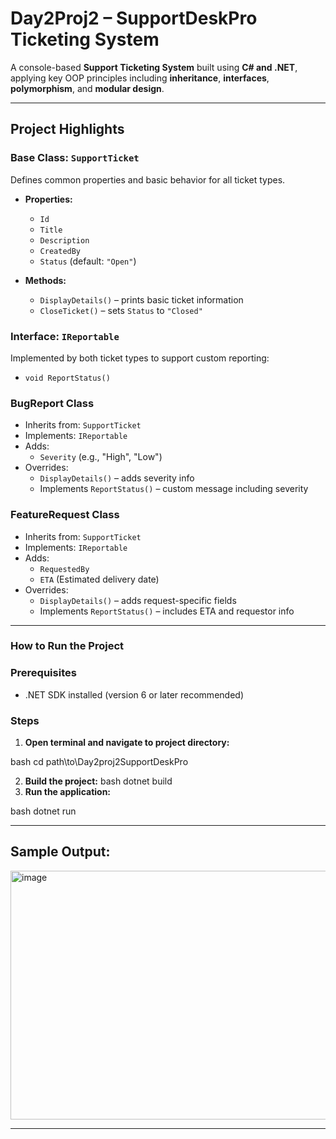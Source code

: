 # Day2Proj2 – SupportDeskPro Ticketing System

A console-based **Support Ticketing System** built using **C# and .NET**, applying key OOP principles including **inheritance**, **interfaces**, **polymorphism**, and **modular design**.

---

##  Project Highlights

###  Base Class: `SupportTicket`

Defines common properties and basic behavior for all ticket types.

- **Properties:**
  - `Id`
  - `Title`
  - `Description`
  - `CreatedBy`
  - `Status` (default: `"Open"`)

- **Methods:**
  - `DisplayDetails()` – prints basic ticket information
  - `CloseTicket()` – sets `Status` to `"Closed"`


### Interface: `IReportable`

Implemented by both ticket types to support custom reporting:

- `void ReportStatus()`


### BugReport Class
- Inherits from: `SupportTicket`
- Implements: `IReportable`
- Adds:
  - `Severity` (e.g., "High", "Low")
- Overrides:
  - `DisplayDetails()` – adds severity info
  - Implements `ReportStatus()` – custom message including severity

###  FeatureRequest Class
- Inherits from: `SupportTicket`
- Implements: `IReportable`
- Adds:
  - `RequestedBy`
  - `ETA` (Estimated delivery date)
- Overrides:
  - `DisplayDetails()` – adds request-specific fields
  - Implements `ReportStatus()` – includes ETA and requestor info

---
### How to Run the Project

### Prerequisites

- .NET SDK installed (version 6 or later recommended)

###  Steps

1. **Open terminal and navigate to project directory:**

   
bash
   cd path\\to\\Day2proj2SupportDeskPro

2. **Build the project:**
bash
    dotnet build
2. **Run the application:**

   
bash
    dotnet run

---
## Sample Output:


<img width="584" height="398" alt="image" src="https://github.com/user-attachments/assets/bc4cec34-f0b1-436b-a0be-a601b0a15397" />


 ---
